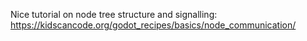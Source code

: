 Nice tutorial on node tree structure and signalling:
    https://kidscancode.org/godot_recipes/basics/node_communication/
